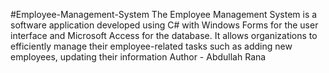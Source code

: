 #Employee-Management-System 
The Employee Management System is a software application developed using C# with Windows Forms for the user interface and Microsoft Access for the database. It allows organizations to efficiently manage their employee-related tasks such as adding new employees, updating their information
Author - Abdullah Rana
